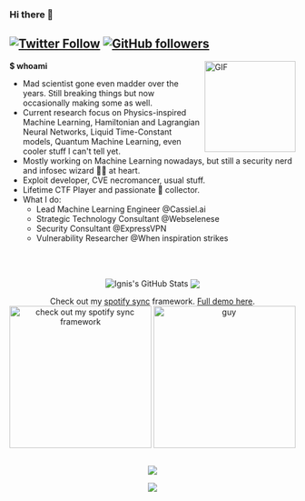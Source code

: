 
### Hi there 👋

[![Twitter Follow](https://img.shields.io/twitter/follow/ahakcil?style=flat-square)](https://twitter.com/ahakcil)
[![GitHub followers](https://img.shields.io/github/followers/ignis-sec?style=flat-square)](https://github.com/ignis-sec?tab=followers)
---

<img align="right" alt="GIF" height="160px" src="https://media.giphy.com/media/du3J3cXyzhj75IOgvA/giphy.gif" />

**$ whoami** 
- Mad scientist gone even madder over the years. Still breaking things but now occasionally making some as well.
- Current research focus on Physics-inspired Machine Learning, Hamiltonian and Lagrangian Neural Networks, Liquid Time-Constant models, Quantum Machine Learning, even cooler stuff I can't tell yet.
- Mostly working on Machine Learning nowadays, but still a security nerd and infosec wizard 🧙‍♂️ at heart.
- Exploit developer, CVE necromancer, usual stuff. 
- Lifetime CTF Player and passionate 🚩 collector.
- What I do:
  * Lead Machine Learning Engineer @Cassiel.ai
  * Strategic Technology Consultant @Webselenese
  * Security Consultant @ExpressVPN
  * Vulnerability Researcher @When inspiration strikes



<br><br>

<p float="left" align="center">
<img align="center" src="https://github-readme-stats.vercel.app/api?username=ignis-sec&show_icons=true&line_height=33&count_private=true&theme=light&1" alt="Ignis's GitHub Stats" />
<img align="center" src="https://github-readme-stats.vercel.app/api/top-langs/?username=ignis-sec&langs_count=4&line_height=35&theme=light" />
</p>


<p float="left" align="center">
  Check out my <a href="https://github.com/ignis-sec/spotify-sync">spotify sync</a> framework. <a href="https://www.youtube.com/watch?v=zyYRLC5fsEk">Full demo here</a>.<br>
  <a href="https://github.com/ignis-sec/spotify-sync"><img align="center" alt="check out my spotify sync framework" height="250" src="https://github.com/ignis-sec/FlameOfIgnis/blob/master/Spotify_Sync_demo.gif?raw=true" /></a>
  
  
<img align="center" alt="guy" height="250" src="https://i.pinimg.com/originals/e4/26/70/e426702edf874b181aced1e2fa5c6cde.gif" />
</p>

<p align="center">
<br><img src="https://i.imgur.com/lbyAM4Q.jpg">
</p>

<p float="center" align="center">
  <img src="https://github-profile-trophy-ou5r1wvbk-ryo-ma-s-team.vercel.app/?username=ignis-sec&row=1&column=8"> 
</p>
